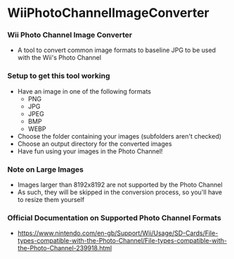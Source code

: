 # WiiPhotoChannelImageConverter

### Wii Photo Channel Image Converter
* A tool to convert common image formats to baseline JPG to be used with the Wii's Photo Channel

### Setup to get this tool working
* Have an image in one of the following formats
  * PNG
  * JPG
  * JPEG
  * BMP
  * WEBP
* Choose the folder containing your images (subfolders aren't checked)
* Choose an output directory for the converted images
* Have fun using your images in the Photo Channel!

### Note on Large Images
* Images larger than 8192x8192 are not supported by the Photo Channel
* As such, they will be skipped in the conversion process, so you'll have to resize them yourself

### Official Documentation on Supported Photo Channel Formats
* https://www.nintendo.com/en-gb/Support/Wii/Usage/SD-Cards/File-types-compatible-with-the-Photo-Channel/File-types-compatible-with-the-Photo-Channel-239918.html